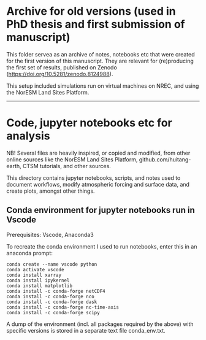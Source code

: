 # Archive for old versions (used in PhD thesis and first submission of manuscript)

This folder servea as an archive of notes, notebooks etc that were created for the first version of this manuscript. They are relevant for (re)producing the first set of results, published on Zenodo (https://doi.org/10.5281/zenodo.8124988). 

This setup included simulations run on virtual machines on NREC, and using the NorESM Land Sites Platform. 

---------------------------------------

# Code, jupyter notebooks etc for analysis


NB! Several files are heavily inspired, or copied and modified, from other online sources like the NorESM Land Sites Platform, github.com/huitang-earth, CTSM tutorials, and other sources. 

This directory contains jupyter notebooks, scripts, and notes used to document workflows, modify atmospheric forcing and surface data, and create plots, amongst other things. 

## Conda environment for jupyter notebooks run in Vscode

Prerequisites: Vscode, Anaconda3

To recreate the conda environment I used to run notebooks, enter this in an anaconda prompt:
```
conda create --name vscode python
conda activate vscode
conda install xarray
conda install ipykernel
conda install matplotlib
conda install -c conda-forge netCDF4
conda install -c conda-forge nco
conda install -c conda-forge dask
conda install -c conda-forge nc-time-axis
conda install -c conda-forge scipy
```

A dump of the environment (incl. all packages required by the above) with specific versions is stored in a separate text file conda_env.txt. 